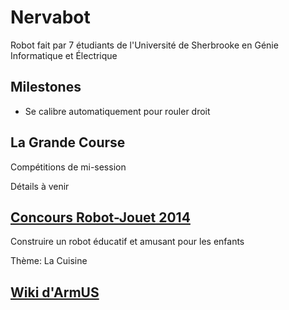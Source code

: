Nervabot
========

Robot fait par 7 étudiants de l'Université de Sherbrooke en Génie Informatique et Électrique

Milestones
----------
- Se calibre automatiquement pour rouler droit

La Grande Course
----------------
Compétitions de mi-session

Détails à venir

<a href="http://www.gel.usherbrooke.ca/crj/2014/">Concours Robot-Jouet 2014</a>
-------------------------------------------------------------------------------
Construire un robot éducatif et amusant pour les enfants

Thème: La Cuisine

<a href="http://www.gel.usherbrooke.ca/armus/index.php/Accueil">Wiki d'ArmUS</a>
--------------------------------------------------------------------------------
